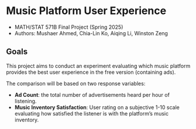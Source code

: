 # Music Platform User Experience
- MATH/STAT 571B Final Project (Spring 2025)
- Authors: Mushaer Ahmed, Chia-Lin Ko, Aiqing Li, Winston Zeng

## Goals
This project aims to conduct an experiment evaluating which music platform provides the best user experience in the free version (containing ads).

The comparison will be based on two response variables:
- **Ad Count**: the total number of advertisements heard per hour of listening.
- **Music Inventory Satisfaction**: User rating on a subjective 1-10 scale evaluating how satisfied the listener is with the platform’s music inventory.
